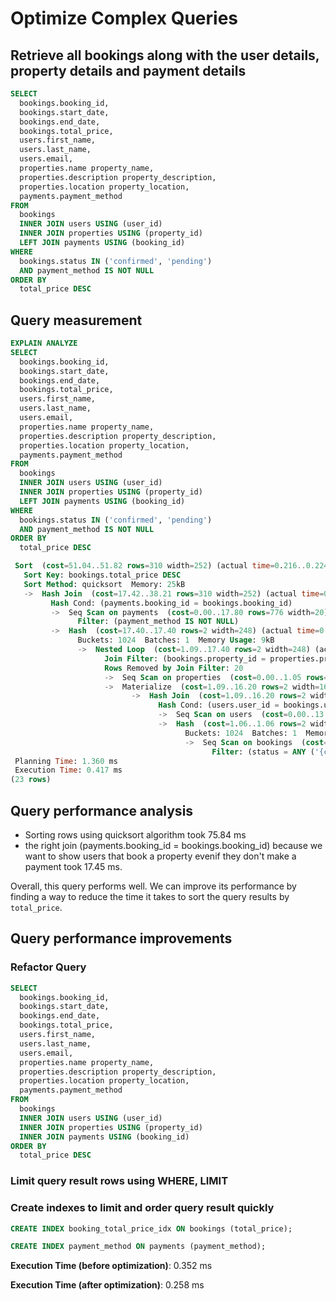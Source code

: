 # Optimize Complex Queries

## Retrieve all bookings along with the user details, property details and payment details

```sql
SELECT
  bookings.booking_id,
  bookings.start_date,
  bookings.end_date,
  bookings.total_price,
  users.first_name,
  users.last_name,
  users.email,
  properties.name property_name,
  properties.description property_description,
  properties.location property_location,
  payments.payment_method
FROM
  bookings
  INNER JOIN users USING (user_id)
  INNER JOIN properties USING (property_id)
  LEFT JOIN payments USING (booking_id)
WHERE
  bookings.status IN ('confirmed', 'pending')
  AND payment_method IS NOT NULL
ORDER BY
  total_price DESC
```

## Query measurement

```sql
EXPLAIN ANALYZE
SELECT
  bookings.booking_id,
  bookings.start_date,
  bookings.end_date,
  bookings.total_price,
  users.first_name,
  users.last_name,
  users.email,
  properties.name property_name,
  properties.description property_description,
  properties.location property_location,
  payments.payment_method
FROM
  bookings
  INNER JOIN users USING (user_id)
  INNER JOIN properties USING (property_id)
  LEFT JOIN payments USING (booking_id)
WHERE
  bookings.status IN ('confirmed', 'pending')
  AND payment_method IS NOT NULL
ORDER BY
  total_price DESC
```
```sql
 Sort  (cost=51.04..51.82 rows=310 width=252) (actual time=0.216..0.224 rows=3 loops=1)
   Sort Key: bookings.total_price DESC
   Sort Method: quicksort  Memory: 25kB
   ->  Hash Join  (cost=17.42..38.21 rows=310 width=252) (actual time=0.181..0.194 rows=3 loops=1)
         Hash Cond: (payments.booking_id = bookings.booking_id)
         ->  Seq Scan on payments  (cost=0.00..17.80 rows=776 width=20) (actual time=0.029..0.032 rows=3 loops=1)
               Filter: (payment_method IS NOT NULL)
         ->  Hash  (cost=17.40..17.40 rows=2 width=248) (actual time=0.129..0.134 rows=5 loops=1)
               Buckets: 1024  Batches: 1  Memory Usage: 9kB
               ->  Nested Loop  (cost=1.09..17.40 rows=2 width=248) (actual time=0.070..0.116 rows=5 loops=1)
                     Join Filter: (bookings.property_id = properties.property_id)
                     Rows Removed by Join Filter: 20
                     ->  Seq Scan on properties  (cost=0.00..1.05 rows=5 width=112) (actual time=0.007..0.009 rows=5 loops=1)
                     ->  Materialize  (cost=1.09..16.20 rows=2 width=168) (actual time=0.012..0.017 rows=5 loops=5)
                           ->  Hash Join  (cost=1.09..16.20 rows=2 width=168) (actual time=0.050..0.064 rows=5 loops=1)
                                 Hash Cond: (users.user_id = bookings.user_id)
                                 ->  Seq Scan on users  (cost=0.00..13.70 rows=370 width=112) (actual time=0.006..0.008 rows=5 loops=1)
                                 ->  Hash  (cost=1.06..1.06 rows=2 width=88) (actual time=0.029..0.030 rows=5 loops=1)
                                       Buckets: 1024  Batches: 1  Memory Usage: 9kB
                                       ->  Seq Scan on bookings  (cost=0.00..1.06 rows=2 width=88) (actual time=0.012..0.018 rows=5 loops=1)
                                             Filter: (status = ANY ('{confirmed,pending}'::status_enum[]))
 Planning Time: 1.360 ms
 Execution Time: 0.417 ms
(23 rows)
```

## Query performance analysis

* Sorting rows using quicksort algorithm took 75.84 ms
* the right join (payments.booking_id = bookings.booking_id) because we want to 
show users that book a property evenif they don't make a payment took 17.45 ms.

Overall, this query performs well. We can improve its performance by finding a way to reduce the time it takes to sort the query results by `total_price`.

## Query performance improvements

### Refactor Query

```sql
SELECT
  bookings.booking_id,
  bookings.start_date,
  bookings.end_date,
  bookings.total_price,
  users.first_name,
  users.last_name,
  users.email,
  properties.name property_name,
  properties.description property_description,
  properties.location property_location,
  payments.payment_method
FROM
  bookings
  INNER JOIN users USING (user_id)
  INNER JOIN properties USING (property_id)
  INNER JOIN payments USING (booking_id)
ORDER BY
  total_price DESC
```

### Limit query result rows using WHERE, LIMIT 

### Create indexes to limit and order query result quickly

```sql
CREATE INDEX booking_total_price_idx ON bookings (total_price);

CREATE INDEX payment_method ON payments (payment_method);
```

**Execution Time (before optimization)**: 0.352 ms

**Execution Time (after optimization)**: 0.258 ms


